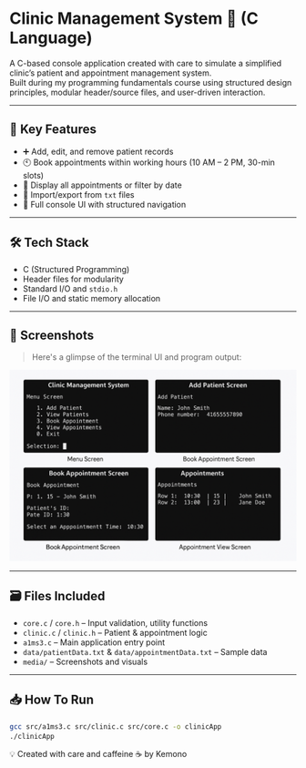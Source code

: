 # Clinic Management System 🏥 (C Language)

A C-based console application created with care to simulate a simplified clinic’s patient and appointment management system.  
Built during my programming fundamentals course using structured design principles, modular header/source files, and user-driven interaction.

---

## 🧠 Key Features

- ➕ Add, edit, and remove patient records  
- 🕙 Book appointments within working hours (10 AM – 2 PM, 30-min slots)  
- 📅 Display all appointments or filter by date  
- 📁 Import/export from `txt` files  
- 🧭 Full console UI with structured navigation

---

## 🛠️ Tech Stack

- C (Structured Programming)
- Header files for modularity
- Standard I/O and `stdio.h`
- File I/O and static memory allocation

---

## 📸 Screenshots

> Here's a glimpse of the terminal UI and program output:

![Clinic System Screenshot](./media/smartlibrary_screens.png)

---

## 🗃️ Files Included

- `core.c` / `core.h` – Input validation, utility functions  
- `clinic.c` / `clinic.h` – Patient & appointment logic  
- `a1ms3.c` – Main application entry point  
- `data/patientData.txt` & `data/appointmentData.txt` – Sample data  
- `media/` – Screenshots and visuals  

---

## 📥 How To Run

```bash
gcc src/a1ms3.c src/clinic.c src/core.c -o clinicApp
./clinicApp
```

💡 Created with care and caffeine ☕ by Kemono
